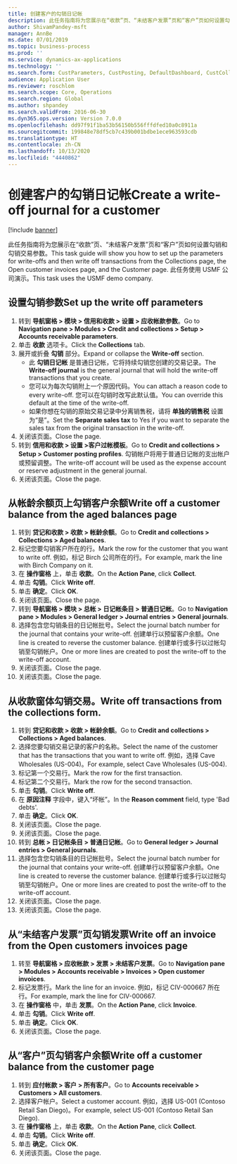 ```yaml
---
title: 创建客户的勾销日记帐
description: 此任务指南将为您展示在“收款”页、“未结客户发票”页和“客户”页如何设置勾销和勾销交易参数。
author: ShivamPandey-msft
manager: AnnBe
ms.date: 07/01/2019
ms.topic: business-process
ms.prod: ''
ms.service: dynamics-ax-applications
ms.technology: ''
ms.search.form: CustParameters, CustPosting, DefaultDashboard, CustCollectionsPoolsListPage, CustWriteOff, LedgerJournalTable, LedgerJournalTransDaily, CustCollections, CustOpenInvoicesListPage, CustTable
audience: Application User
ms.reviewer: roschlom
ms.search.scope: Core, Operations
ms.search.region: Global
ms.author: shpandey
ms.search.validFrom: 2016-06-30
ms.dyn365.ops.version: Version 7.0.0
ms.openlocfilehash: dd97f91f1ba53b56150b556fffdfed10a0c8911a
ms.sourcegitcommit: 199848e78df5cb7c439b001bdbe1ece963593cdb
ms.translationtype: HT
ms.contentlocale: zh-CN
ms.lasthandoff: 10/13/2020
ms.locfileid: "4440862"
---
```

# <a name="create-a-write-off-journal-for-a-customer"></a><span data-ttu-id="66187-103">创建客户的勾销日记帐</span><span class="sxs-lookup"><span data-stu-id="66187-103">Create a write-off journal for a customer</span></span>

[!include [banner](../../includes/banner.md)]

<span data-ttu-id="66187-104">此任务指南将为您展示在“收款”页、“未结客户发票”页和“客户”页如何设置勾销和勾销交易参数。</span><span class="sxs-lookup"><span data-stu-id="66187-104">This task guide will show you how to set up the parameters for write-offs and then write off transactions from the Collections page, the Open customer invoices page, and the Customer page.</span></span> <span data-ttu-id="66187-105">此任务使用 USMF 公司演示。</span><span class="sxs-lookup"><span data-stu-id="66187-105">This task uses the USMF demo company.</span></span>


## <a name="set-up-the-write-off-parameters"></a><span data-ttu-id="66187-106">设置勾销参数</span><span class="sxs-lookup"><span data-stu-id="66187-106">Set up the write off parameters</span></span>
1. <span data-ttu-id="66187-107">转到 **导航窗格 > 模块 > 信用和收款 > 设置 > 应收帐款参数**。</span><span class="sxs-lookup"><span data-stu-id="66187-107">Go to **Navigation pane > Modules > Credit and collections > Setup > Accounts receivable parameters**.</span></span>
2. <span data-ttu-id="66187-108">单击 **收款** 选项卡。</span><span class="sxs-lookup"><span data-stu-id="66187-108">Click the **Collections** tab.</span></span>
3. <span data-ttu-id="66187-109">展开或折叠 **勾销** 部分。</span><span class="sxs-lookup"><span data-stu-id="66187-109">Expand or collapse the **Write-off** section.</span></span>
    - <span data-ttu-id="66187-110">此 **勾销日记帐** 是普通日记帐，它将持续勾销您创建的交易记录。</span><span class="sxs-lookup"><span data-stu-id="66187-110">The **Write-off journal** is the general journal that will hold the write-off transactions that you create.</span></span>  
    - <span data-ttu-id="66187-111">您可以为每次勾销附上一个原因代码。</span><span class="sxs-lookup"><span data-stu-id="66187-111">You can attach a reason code to every write-off.</span></span> <span data-ttu-id="66187-112">您可以在勾销时改写此默认值。</span><span class="sxs-lookup"><span data-stu-id="66187-112">You can override this default at the time of the write-off.</span></span>  
    - <span data-ttu-id="66187-113">如果你想在勾销的原始交易记录中分离销售税，请将 **单独的销售税** 设置为“是”。</span><span class="sxs-lookup"><span data-stu-id="66187-113">Set the **Separate sales tax** to Yes if you want to separate the sales tax from the original transaction in the write-off.</span></span>  
4. <span data-ttu-id="66187-114">关闭该页面。</span><span class="sxs-lookup"><span data-stu-id="66187-114">Close the page.</span></span>
5. <span data-ttu-id="66187-115">转到 **信用和收款 > 设置 >客户过帐模板**。</span><span class="sxs-lookup"><span data-stu-id="66187-115">Go to **Credit and collections > Setup > Customer posting profiles**.</span></span> <span data-ttu-id="66187-116">勾销帐户将用于普通日记帐的支出帐户或预留调整。</span><span class="sxs-lookup"><span data-stu-id="66187-116">The write-off account will be used as the expense account or reserve adjustment in the general journal.</span></span>
6. <span data-ttu-id="66187-117">关闭该页面。</span><span class="sxs-lookup"><span data-stu-id="66187-117">Close the page.</span></span>

## <a name="write-off-a-customer-balance-from-the-aged-balances-page"></a><span data-ttu-id="66187-118">从帐龄余额页上勾销客户余额</span><span class="sxs-lookup"><span data-stu-id="66187-118">Write off a customer balance from the aged balances page</span></span>
1. <span data-ttu-id="66187-119">转到 **贷记和收款 > 收款 > 帐龄余额**。</span><span class="sxs-lookup"><span data-stu-id="66187-119">Go to **Credit and collections > Collections > Aged balances**.</span></span>
2. <span data-ttu-id="66187-120">标记您要勾销客户所在的行。</span><span class="sxs-lookup"><span data-stu-id="66187-120">Mark the row for the customer that you want to write off.</span></span> <span data-ttu-id="66187-121">例如，标记 Birch 公司所在的行。</span><span class="sxs-lookup"><span data-stu-id="66187-121">For example, mark the line with Birch Company on it.</span></span>
3. <span data-ttu-id="66187-122">在 **操作窗格** 上，单击 **收款**。</span><span class="sxs-lookup"><span data-stu-id="66187-122">On the **Action Pane**, click **Collect**.</span></span>
4. <span data-ttu-id="66187-123">单击 **勾销**。</span><span class="sxs-lookup"><span data-stu-id="66187-123">Click **Write off**.</span></span>
5. <span data-ttu-id="66187-124">单击 **确定**。</span><span class="sxs-lookup"><span data-stu-id="66187-124">Click **OK**.</span></span>
6. <span data-ttu-id="66187-125">关闭该页面。</span><span class="sxs-lookup"><span data-stu-id="66187-125">Close the page.</span></span>
7. <span data-ttu-id="66187-126">转到 **导航窗格 > 模块 > 总帐 > 日记帐条目 > 普通日记帐**。</span><span class="sxs-lookup"><span data-stu-id="66187-126">Go to **Navigation pane > Modules > General ledger > Journal entries > General journals**.</span></span>
8. <span data-ttu-id="66187-127">选择包含您勾销条目的日记帐批号。</span><span class="sxs-lookup"><span data-stu-id="66187-127">Select the journal batch number for the journal that contains your write-off.</span></span> <span data-ttu-id="66187-128">创建单行以预留客户余额。</span><span class="sxs-lookup"><span data-stu-id="66187-128">One line is created to reverse the customer balance.</span></span> <span data-ttu-id="66187-129">创建单行或多行以过帐勾销至勾销帐户。</span><span class="sxs-lookup"><span data-stu-id="66187-129">One or more lines are created to post the write-off to the write-off account.</span></span>  
9. <span data-ttu-id="66187-130">关闭该页面。</span><span class="sxs-lookup"><span data-stu-id="66187-130">Close the page.</span></span>
10. <span data-ttu-id="66187-131">关闭该页面。</span><span class="sxs-lookup"><span data-stu-id="66187-131">Close the page.</span></span>

## <a name="write-off-transactions-from-the-collections-form"></a><span data-ttu-id="66187-132">从收款窗体勾销交易。</span><span class="sxs-lookup"><span data-stu-id="66187-132">Write off transactions from the collections form.</span></span>
1. <span data-ttu-id="66187-133">转到 **贷记和收款 > 收款 > 帐龄余额**。</span><span class="sxs-lookup"><span data-stu-id="66187-133">Go to **Credit and collections > Collections > Aged balances**.</span></span>
2. <span data-ttu-id="66187-134">选择您要勾销交易记录的客户的名称。</span><span class="sxs-lookup"><span data-stu-id="66187-134">Select the name of the customer that has the transactions that you want to write off.</span></span> <span data-ttu-id="66187-135">例如，选择 Cave Wholesales (US-004)。</span><span class="sxs-lookup"><span data-stu-id="66187-135">For example, select Cave Wholesales (US-004).</span></span>
3. <span data-ttu-id="66187-136">标记第一个交易行。</span><span class="sxs-lookup"><span data-stu-id="66187-136">Mark the row for the first transaction.</span></span>
4. <span data-ttu-id="66187-137">标记第二个交易行。</span><span class="sxs-lookup"><span data-stu-id="66187-137">Mark the row for the second transaction.</span></span>
5. <span data-ttu-id="66187-138">单击 **勾销**。</span><span class="sxs-lookup"><span data-stu-id="66187-138">Click **Write off**.</span></span>
6. <span data-ttu-id="66187-139">在 **原因注释** 字段中，键入“坏帐”。</span><span class="sxs-lookup"><span data-stu-id="66187-139">In the **Reason comment** field, type 'Bad debts'.</span></span>
7. <span data-ttu-id="66187-140">单击 **确定**。</span><span class="sxs-lookup"><span data-stu-id="66187-140">Click **OK**.</span></span>
8. <span data-ttu-id="66187-141">关闭该页面。</span><span class="sxs-lookup"><span data-stu-id="66187-141">Close the page.</span></span>
9. <span data-ttu-id="66187-142">关闭该页面。</span><span class="sxs-lookup"><span data-stu-id="66187-142">Close the page.</span></span>
10. <span data-ttu-id="66187-143">转到 **总帐 > 日记帐条目 > 普通日记帐**。</span><span class="sxs-lookup"><span data-stu-id="66187-143">Go to **General ledger > Journal entries > General journals**.</span></span>
11. <span data-ttu-id="66187-144">选择包含您勾销条目的日记帐批号。</span><span class="sxs-lookup"><span data-stu-id="66187-144">Select the journal batch number for the journal that contains your write-off.</span></span> <span data-ttu-id="66187-145">创建单行以预留客户余额。</span><span class="sxs-lookup"><span data-stu-id="66187-145">One line is created to reverse the customer balance.</span></span> <span data-ttu-id="66187-146">创建单行或多行以过帐勾销至勾销帐户。</span><span class="sxs-lookup"><span data-stu-id="66187-146">One or more lines are created to post the write-off to the write-off account.</span></span>  
12. <span data-ttu-id="66187-147">关闭该页面。</span><span class="sxs-lookup"><span data-stu-id="66187-147">Close the page.</span></span>
13. <span data-ttu-id="66187-148">关闭该页面。</span><span class="sxs-lookup"><span data-stu-id="66187-148">Close the page.</span></span>

## <a name="write-off-an-invoice-from-the-open-customers-invoices-page"></a><span data-ttu-id="66187-149">从“未结客户发票”页勾销发票</span><span class="sxs-lookup"><span data-stu-id="66187-149">Write off an invoice from the Open customers invoices page</span></span>
1. <span data-ttu-id="66187-150">转至 **导航窗格 > 应收帐款 > 发票 > 未结客户发票**。</span><span class="sxs-lookup"><span data-stu-id="66187-150">Go to **Navigation pane > Modules > Accounts receivable > Invoices > Open customer invoices**.</span></span>
2. <span data-ttu-id="66187-151">标记发票行。</span><span class="sxs-lookup"><span data-stu-id="66187-151">Mark the line for an invoice.</span></span> <span data-ttu-id="66187-152">例如，标记 CIV-000667 所在行。</span><span class="sxs-lookup"><span data-stu-id="66187-152">For example, mark the line for CIV-000667.</span></span>
3. <span data-ttu-id="66187-153">在 **操作窗格** 中，单击 **发票**。</span><span class="sxs-lookup"><span data-stu-id="66187-153">On the **Action Pane**, click **Invoice**.</span></span>
4. <span data-ttu-id="66187-154">单击 **勾销**。</span><span class="sxs-lookup"><span data-stu-id="66187-154">Click **Write off**.</span></span>
5. <span data-ttu-id="66187-155">单击 **确定**。</span><span class="sxs-lookup"><span data-stu-id="66187-155">Click **OK**.</span></span>
6. <span data-ttu-id="66187-156">关闭该页面。</span><span class="sxs-lookup"><span data-stu-id="66187-156">Close the page.</span></span>

## <a name="write-off-a-customer-balance-from-the-customer-page"></a><span data-ttu-id="66187-157">从“客户”页勾销客户余额</span><span class="sxs-lookup"><span data-stu-id="66187-157">Write off a customer balance from the customer page</span></span>
1. <span data-ttu-id="66187-158">转到 **应付帐款 > 客户 > 所有客户**。</span><span class="sxs-lookup"><span data-stu-id="66187-158">Go to **Accounts receivable > Customers > All customers**.</span></span>
2. <span data-ttu-id="66187-159">选择客户帐户。</span><span class="sxs-lookup"><span data-stu-id="66187-159">Select a customer account.</span></span> <span data-ttu-id="66187-160">例如，选择 US-001 (Contoso Retail San Diego)。</span><span class="sxs-lookup"><span data-stu-id="66187-160">For example, select US-001 (Contoso Retail San Diego).</span></span>
3. <span data-ttu-id="66187-161">在 **操作窗格** 上，单击 **收款**。</span><span class="sxs-lookup"><span data-stu-id="66187-161">On the **Action Pane**, click **Collect**.</span></span>
4. <span data-ttu-id="66187-162">单击 **勾销**。</span><span class="sxs-lookup"><span data-stu-id="66187-162">Click **Write off**.</span></span>
5. <span data-ttu-id="66187-163">单击 **确定**。</span><span class="sxs-lookup"><span data-stu-id="66187-163">Click **OK**.</span></span>
6. <span data-ttu-id="66187-164">关闭该页面。</span><span class="sxs-lookup"><span data-stu-id="66187-164">Close the page.</span></span>


